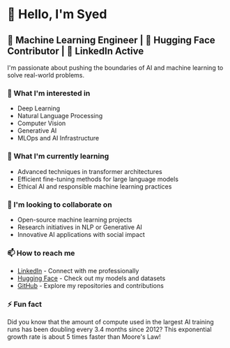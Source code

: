 # 👋 Hello, I'm Syed

## 🤖 Machine Learning Engineer | 🤗 Hugging Face Contributor | 🔗 LinkedIn Active

I'm passionate about pushing the boundaries of AI and machine learning to solve real-world problems.

### 👀 What I'm interested in
- Deep Learning
- Natural Language Processing
- Computer Vision
- Generative AI
- MLOps and AI Infrastructure

### 🌱 What I'm currently learning
- Advanced techniques in transformer architectures
- Efficient fine-tuning methods for large language models
- Ethical AI and responsible machine learning practices

### 💞️ I'm looking to collaborate on
- Open-source machine learning projects
- Research initiatives in NLP or Generative AI
- Innovative AI applications with social impact

### 📫 How to reach me
- [LinkedIn](https://www.linkedin.com/in/yourusername) - Connect with me professionally
- [Hugging Face](https://huggingface.co/Syed-Hasan-8503) - Check out my models and datasets
- [GitHub](https://github.com/Hasan-Syed25) - Explore my repositories and contributions


### ⚡ Fun fact
Did you know that the amount of compute used in the largest AI training runs has been doubling every 3.4 months since 2012? This exponential growth rate is about 5 times faster than Moore's Law!
